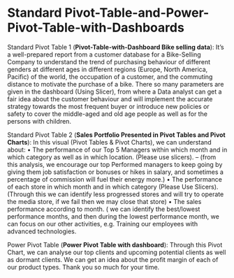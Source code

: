 # Standard Pivot-Table-and-Power-Pivot-Table-with-Dashboards
Standard Pivot Table 1 (**Pivot-Table-with-Dashboard Bike selling data**): It’s a well-prepared report from a customer database for a Bike-Selling Company to understand the trend of purchasing behaviour of different genders at different ages in different regions (Europe, North America, Pacific) of the world, the occupation of a customer, and the commuting distance to motivate the purchase of a bike.
There so many parameters are given in the dashboard (Using Slicer), from where a Data analyst can get a fair idea about the customer behaviour and will implement the accurate strategy towards the most frequent buyer or introduce new policies or safety to cover the middle-aged and old age people as well as for the persons with children.

Standard Pivot Table 2 (**Sales Portfolio Presented in Pivot Tables and Pivot Charts**):
In this visual (Pivot Tables & Pivot Charts), we can understand about:
•	The performance of our Top 5 Managers within which month and in which category as well as in which location. (Please use slicers). – (from this analysis, we encourage our top Performed managers to keep going by giving them job satisfaction or bonuses or hikes in salary, and sometimes a percentage of commission will fuel their energy more.)
•	The performance of each store in which month and in which category (Please Use Slicers). (Through this we can identify less progressed stores and will try to operate the media store, if we fail then we may close that store)
•	The sales performance according to month. ( we can identify the best/lowest performance months, and then during the lowest performance month, we can focus on our other activities, e.g. Training our employees with advanced technologies. 

Power Pivot Table (**Power Pivot Table with dashboard**): Through this Pivot Chart, we can analyse our top clients and upcoming potential clients as well as dormant clients. 
We can get an idea about the profit margin of each of our product types.
Thank you so much for your time.

